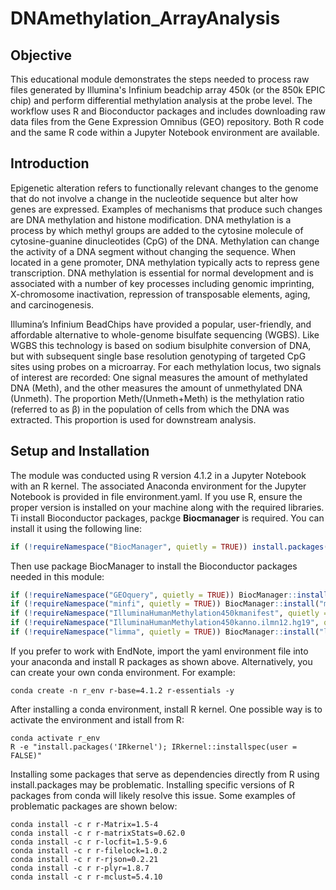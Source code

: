 # DNAmethylation_ArrayAnalysis

## Objective
This educational module demonstrates the steps needed to process raw files generated by Illumina's Infinium beadchip array 450k (or the 850k EPIC chip) and perform differential methylation analysis at the probe level. The workflow uses R and Bioconductor packages and includes downloading raw data files from the Gene Expression Omnibus (GEO) repository. Both R code and the same R code within a Jupyter Notebook environment are available.

## Introduction
Epigenetic alteration refers to functionally relevant changes to the genome that do not involve a change in the nucleotide sequence but alter how genes are expressed. Examples of mechanisms that produce such changes are DNA methylation and histone modification. DNA methylation is a process by which methyl groups are
added to the cytosine molecule of cytosine-guanine dinucleotides (CpG) of the DNA. Methylation can change the activity of a DNA segment without changing the sequence. When located in a gene promoter, DNA methylation typically acts to repress gene transcription. DNA methylation is essential for normal development
and is associated with a number of key processes including genomic imprinting, X-chromosome inactivation, repression of transposable elements, aging, and carcinogenesis.

Illumina’s Infinium BeadChips have provided a popular, user-friendly, and affordable alternative to whole-genome bisulfate sequencing (WGBS). Like WGBS this technology is based on sodium bisulphite conversion of DNA, but with subsequent single base resolution genotyping of targeted CpG sites using probes on a microarray. For each methylation locus, two signals of interest are recorded: One signal measures the amount of methylated DNA (Meth), and the other measures the amount of unmethylated DNA (Unmeth). The proportion Meth/(Unmeth+Meth) is the methylation ratio (referred to as β) in the population of cells from which the DNA was extracted. This proportion is used for downstream analysis.

## Setup and Installation
The module was conducted using R version 4.1.2 in a Jupyter Notebook with an R kernel. The associated Anaconda environment for the Jupyter Notebook is provided in file environment.yaml. If you use R, ensure the proper version is installed on your machine along with the required libraries. Ti install Bioconductor packages, packge **Biocmanager** is required. You can install it using the following line:

```R
if (!requireNamespace("BiocManager", quietly = TRUE)) install.packages("BiocManager")
```

Then use package BiocManager to install the Bioconductor packages needed in this module:

```R
if (!requireNamespace("GEOquery", quietly = TRUE)) BiocManager::install("GEOquery")
if (!requireNamespace("minfi", quietly = TRUE)) BiocManager::install("minfi")
if (!requireNamespace("IlluminaHumanMethylation450kmanifest", quietly = TRUE)) BiocManager::install("IlluminaHumanMethylation450kmanifest")
if (!requireNamespace("IlluminaHumanMethylation450kanno.ilmn12.hg19", quietly = TRUE)) BiocManager::install("IlluminaHumanMethylation450kanno.ilmn12.hg19")
if (!requireNamespace("limma", quietly = TRUE)) BiocManager::install("limma")
```

If you prefer to work with EndNote, import the yaml environment file into your anaconda and install R packages as shown above. Alternatively, you can create your own conda environment. For example:
```
conda create -n r_env r-base=4.1.2 r-essentials -y
```
After installing a conda environment, install R kernel. One possible way is to activate the environment and istall from R: 
```
conda activate r_env
R -e "install.packages('IRkernel'); IRkernel::installspec(user = FALSE)"
```

Installing some packages that serve as dependencies directly from R using install.packages may be problematic. Installing specific versions of R packages from conda will likely resolve this issue. Some examples of problematic packages are shown below:
```
conda install -c r r-Matrix=1.5-4
conda install -c r r-matrixStats=0.62.0
conda install -c r r-locfit=1.5-9.6
conda install -c r r-filelock=1.0.2
conda install -c r r-rjson=0.2.21
conda install -c r r-plyr=1.8.7
conda install -c r r-mclust=5.4.10
```
